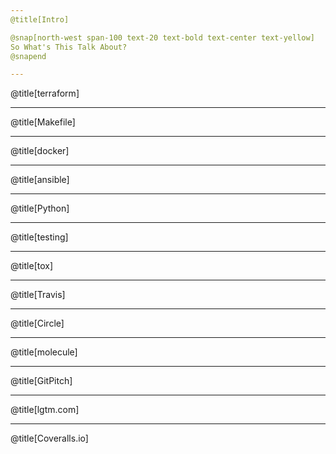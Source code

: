 ```yaml
---
@title[Intro]

@snap[north-west span-100 text-20 text-bold text-center text-yellow]
So What's This Talk About?
@snapend

---
```

@title[terraform]

---
@title[Makefile]

---
@title[docker]

---
@title[ansible]

---
@title[Python]

---
@title[testing]

---
@title[tox]

---
@title[Travis]

---
@title[Circle]

---
@title[molecule]

---
@title[GitPitch]

---
@title[lgtm.com]

---
@title[Coveralls.io]
